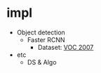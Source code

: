 # impl
* Object detection
  * Faster RCNN
    * Dataset: [VOC 2007](http://host.robots.ox.ac.uk/pascal/VOC/voc2007)
* etc
  * DS & Algo
